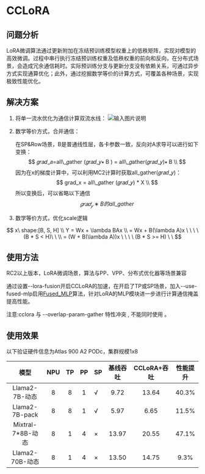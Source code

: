 # CCLoRA

## 问题分析

LoRA微调算法通过更新附加在冻结预训练模型权重上的低秩矩阵，实现对模型的高效微调。过程中串行执行冻结预训练权重及低秩权重的前向和反向，在分布式场景，会造成冗余通信耗时。实际预训练分支与更新分支没有依赖关系，可通过异步方式实现通算优化；此外，通过挖掘数学等价的计算方式，可覆盖各种场景，实现极致性能优化。

## 解决方案

1. 将单一流水优化为通信计算双流水线：
![输入图片说明](https://foruda.gitee.com/images/1722944695028060121/d24c8bcf_8362322.png "CCLoRA.png")

2. 数学等价方式，合并通信：

   在SP&Row场景，B是普通线性层，各卡参数一致，反向对A求导可以进行如下变换：
   $$
   𝑔𝑟𝑎𝑑_𝑎=all\_𝑔ather (𝑔𝑟𝑎𝑑_𝑦∗ B ) = all\_𝑔ather(𝑔𝑟𝑎𝑑_𝑦)∗ B \\
   $$
   因为在x的梯度计算中，可以利用MC2计算时获取all\_gather(𝑔𝑟𝑎𝑑_𝑦)：
   $$
   grad_x = all\_𝑔ather (𝑔𝑟𝑎𝑑_𝑦) * X \\
   $$
   所以变换后，可以省略以下通信
   $$
   𝑔𝑟𝑎𝑑_𝑦∗ B的all\_gather
   $$
   
3. 数学等价方式，优化scale逻辑

$$
  x\ shape:[B, S, H] \\ 
  Y = Wx + \lambda BAx \\
  = Wx + B(\lambda A)x   \ \ \ \  (B * S < H)\ \  \\
  = (W + B(\lambda A))x   \ \ \ \  (B * S >= H)   \ \
$$


## 使用方法

RC2以上版本，LoRA微调场景，算法与PP、VPP、分布式优化器等场景兼容

通过设置--lora-fusion开启CCLoRA的加速，在开启了TP或SP场景，加入--use-fused-mlp启用[Fused_MLP](./fused_mlp.md)算法，针对LoRA的MLP模块进一步进行计算通信掩盖提高性能。

注意:cclora 与 --overlap-param-gather 特性冲突 , 不能同时使用 。

## 使用效果

以下验证硬件信息为Atlas 900 A2 PODc，集群规模1x8

|       模型        | NPU  |  TP  |  PP  | SP   | 基线吞吐 | CCLoRA+吞吐 | 性能提升 |
| :---------------: | :--: | :--: | :--: | ---- | :------: | :---------: | :------: |
|  Llama2-7B-动态   |  8   |  8   |  1   | √    |   9.72   |    13.64    |  40.3%   |
|  Llama2-7B-pack   |  8   |  8   |  1   | √    |   5.97   |    6.65     |  11.5%   |
| Mixtral-7*8B-动态 |  8   |  1   |  4   | ×    |  13.97   |    20.55    |  47.1%   |
|  Llama2-70B-动态  |  8   |  1   |  4   | ×    |  13.50   |    14.75    |   9.3%   |